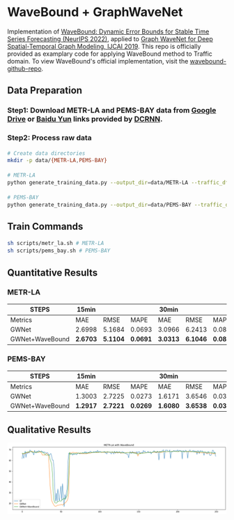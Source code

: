 # WaveBound + GraphWaveNet

Implementation of [WaveBound: Dynamic Error Bounds for Stable Time Series Forecasting (NeurIPS 2022)](https://arxiv.org/abs/2210.14303), applied to [Graph WaveNet for Deep Spatial-Temporal Graph Modeling, IJCAI 2019](https://arxiv.org/abs/1906.00121). This repo is officially provided as examplary code for applying WaveBound method to Traffic domain. To view WaveBound's official implementation, visit the [wavebound-github-repo](https://github.com/choyi0521/WaveBound).

## Data Preparation

### Step1: Download METR-LA and PEMS-BAY data from [Google Drive](https://drive.google.com/open?id=10FOTa6HXPqX8Pf5WRoRwcFnW9BrNZEIX) or [Baidu Yun](https://pan.baidu.com/s/14Yy9isAIZYdU__OYEQGa_g) links provided by [DCRNN](https://github.com/liyaguang/DCRNN).

### Step2: Process raw data 
```bash
# Create data directories
mkdir -p data/{METR-LA,PEMS-BAY}

# METR-LA
python generate_training_data.py --output_dir=data/METR-LA --traffic_df_filename=data/metr-la.h5

# PEMS-BAY
python generate_training_data.py --output_dir=data/PEMS-BAY --traffic_df_filename=data/pems-bay.h5

```
## Train Commands

```bash
sh scripts/metr_la.sh # METR-LA
sh scripts/pems_bay.sh # PEMS-BAY
```

## Quantitative Results

### METR-LA
| STEPS           | 15min      |            |            | 30min      |            |            | 60min      |            |            |
|-----------------|------------|------------|------------|------------|------------|------------|------------|------------|------------|
| Metrics         | MAE        | RMSE       | MAPE       | MAE        | RMSE       | MAPE       | MAE        | RMSE       | MAPE       |
| GWNet           |   2.6998   |   5.1684   |   0.0693   |   3.0966   |   6.2413   |   0.0837   |   3.5812   |   7.4361   |   0.1010   |
| GWNet+WaveBound | **2.6703** | **5.1104** | **0.0691** | **3.0313** | **6.1046** | **0.0832** | **3.4478** | **7.1474** | **0.0990** |

### PEMS-BAY
| STEPS           | 15min      |            |            | 30min      |            |            | 60min      |            |            |
|-----------------|------------|------------|------------|------------|------------|------------|------------|------------|------------|
| Metrics         | MAE        | RMSE       | MAPE       | MAE        | RMSE       | MAPE       | MAE        | RMSE       | MAPE       |
| GWNet           |   1.3003   |   2.7225   |   0.0273   |   1.6171   |   3.6546   |   0.0364   |   1.9201   |   4.4375   |   0.0449   |
| GWNet+WaveBound | **1.2917** | **2.7221** | **0.0269** | **1.6080** | **3.6538** | **0.0359** | **1.9045** | **4.4103** | **0.0449** |

## Qualitative Results
![cherry](fig/cherry.png)